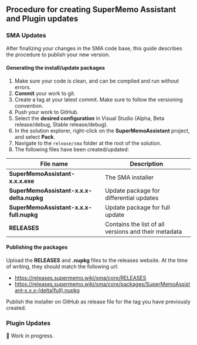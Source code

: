 ## Procedure for creating SuperMemo Assistant and Plugin updates

### SMA Updates

After finalizing your changes in the SMA code base, this guide describes the procedure to publish your new version.

#### Generating the install/update packages

1. Make sure your code is clean, and can be compiled and run without errors.
2. **Commit** your work to git.
3. Create a tag at your latest commit. Make sure to follow the versioning convention.
4. Push your work to GitHub.
5. Select the **desired configuration** in Visual Studio (Alpha, Beta release/debug, Stable release/debug).
6. In the solution explorer, right-click on the **SuperMemoAssistant** project, and select **Pack**.
7. Navigate to the `release/sma` folder at the root of the solution.
8. The following files have been created/updated:

| File name                                | Description                                            |
|------------------------------------------|--------------------------------------------------------|
| **SuperMemoAssistant-x.x.x.exe**         | The SMA installer                                      |
| **SuperMemoAssistant-x.x.x-delta.nupkg** | Update package for differential updates                |
| **SuperMemoAssistant-x.x.x-full.nupkg**  | Update package for full update                         |
| **RELEASES**                             | Contains the list of all versions and their metadata   |

#### Publishing the packages

Upload the **RELEASES** and **.nupkg** files to the releases website. At the time of writing, they should match the following url:
- https://releases.supermemo.wiki/sma/core/RELEASES
- https://releases.supermemo.wiki/sma/core/packages/SuperMemoAssistant-x.x.x-(delta|full).nupkg

Publish the installer on GitHub as release file for the tag you have previously created.

### Plugin Updates

🚧 Work in progress.
